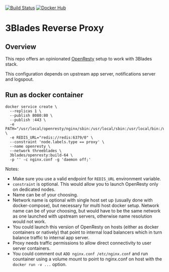 [![Build Status](https://travis-ci.org/3Blades/openresty.svg?branch=master)](https://travis-ci.org/3Blades/openresty)
[![Docker Hub](https://img.shields.io/badge/docker-ready-blue.svg)](https://registry.hub.docker.com/u/3blades/openresty)

# 3Blades Reverse Proxy

## Overview

This repo offers an opinionated [OpenResty](http://openresty.org/en/) setup to work with 3Blades stack.

This configuration depends on upstream app server, notifications server and logspout.

## Run as docker container

```
docker service create \
  --replicas 1 \
  --publish 8080:80 \
  --publish :443 \
  -e PATH="/usr/local/openresty/nginx/sbin:/usr/local/sbin:/usr/local/bin:/usr/sbin:/usr/bin:/sbin:/bin" \
  -e REDIS_URL="redis://redis:6379/0" \
  --constraint 'node.labels.type == proxy' \
  --name openresty \
  --network threeblades \
  3blades/openresty:build-64 \
  -p '' -c nginx.conf -g 'daemon off;'
```

Notes:

- Make sure you use a valid endpoint for `REDIS_URL` environment variable. 
- `constraint` is optional. This would allow you to launch OpenResty only on dedicated nodes.
- Name can be of your choosing.
- Network name is optional with single host set up (usually done with docker-compose), but necessary for multi host docker setup. Network name can be of your choosing, but would have to be the same network as one launched with upstream servers, otherwise name resolution would not work.
- You could launch this version of OpenResty on hosts (either as docker containers or natively) that point to internal load balancers which in turn balance traffic to internal app server.
- Proxy needs traffic permissions to allow direct connectivity to user server containers.
- You could comment out `ADD nginx.conf /etc/nginx.conf` and run countainer using a volume mount to point to nginx.conf on host with the `docker run -v ...` option.


    
